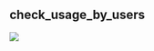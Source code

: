 ## check_usage_by_users
![](https://raw.github.com/mathieumd/nagios-plugins/master/local/check_usage_by_users/check_usage_by_users.png)
